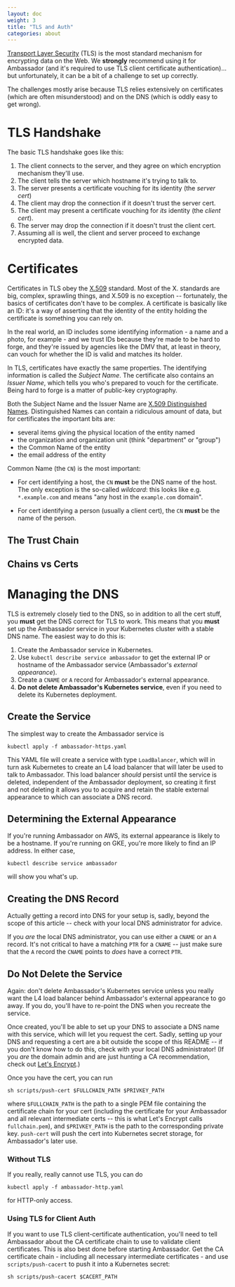 ```yaml
---
layout: doc
weight: 3
title: "TLS and Auth"
categories: about
---
```


[Transport Layer Security](https://en.wikipedia.org/wiki/Transport_Layer_Security) (TLS) is the most standard mechanism for encrypting data on the Web. We **strongly** recommend using it for Ambassador (and it's required to use TLS client certificate authentication)... but unfortunately, it can be a bit of a challenge to set up correctly.

The challenges mostly arise because TLS relies extensively on certificates (which are often misunderstood) and on the DNS (which is oddly easy to get wrong).

# TLS Handshake

The basic TLS handshake goes like this:

1. The client connects to the server, and they agree on which encryption mechanism they'll use.
2. The client tells the server which hostname it's trying to talk to.
3. The server presents a certificate vouching for its identity (the _server cert_)
4. The client may drop the connection if it doesn't trust the server cert.
5. The client may present a certificate vouching for _its_ identity (the _client cert_).
6. The server may drop the connection if it doesn't trust the client cert.
7. Assuming all is well, the client and server proceed to exchange encrypted data.

# Certificates

Certificates in TLS obey the [X.509](https://en.wikipedia.org/wiki/X.509) standard. Most of the X. standards are big, complex, sprawling things, and X.509 is no exception -- fortunately, the basics of certificates don't have to be complex. A certificate is basically like an ID: it's a way of asserting that the identity of the entity holding the certificate is something you can rely on.

In the real world, an ID includes some identifying information - a name and a photo, for example - and we trust IDs because they're made to be hard to forge, and they're issued by agencies like the DMV that, at least in theory, can vouch for whether the ID is valid and matches its holder. 

In TLS, certificates have exactly the same properties. The identifying information is called the _Subject Name_. The certificate also contains an _Issuer Name_, which tells you who's prepared to vouch for the certificate. Being hard to forge is a matter of public-key cryptography.

Both the Subject Name and the Issuer Name are [X.509 Distinguished Names](https://www.ibm.com/support/knowledgecenter/en/SSFKSJ_7.5.0/com.ibm.mq.sec.doc/q009860_.htm). Distinguished Names can contain a ridiculous amount of data, but for certificates the important bits are:

- several items giving the physical location of the entity named
- the organization and organization unit (think "department" or "group")
- the Common Name of the entity
- the email address of the entity

Common Name (the `CN`) is the most important:

- For cert identifying a host, the `CN` **must** be the DNS name of the host. The only exception is the so-called _wildcard_: this looks like e.g. `*.example.com` and means "any host in the `example.com` domain".

- For cert identifying a person (usually a client cert), the `CN` **must** be the name of the person.

## The Trust Chain

## Chains vs Certs

# Managing the DNS

TLS is extremely closely tied to the DNS, so in addition to all the cert stuff, you **must** get the DNS correct for TLS to work. This means that you **must** set up the Ambassador service in your Kubernetes cluster with a stable DNS name. The easiest way to do this is:

1. Create the Ambassador service in Kubernetes.
2. Use `kubectl describe service ambassador` to get the external IP or hostname of the Ambassador service (Ambassador's _external appearance_).
3. Create a `CNAME` or `A` record for Ambassador's external appearance.
4. **Do not delete Ambassador's Kubernetes service**, even if you need to delete its Kubernetes deployment.

## Create the Service

The simplest way to create the Ambassador service is

```
kubectl apply -f ambassador-https.yaml
```

This YAML file will create a service with type `LoadBalancer`, which will in turn ask Kubernetes to create an L4 load balancer that will later be used to talk to Ambassador. This load balancer _should_ persist until the service is deleted, independent of the Ambassador deployment, so creating it first and not deleting it allows you to acquire and retain the stable external appearance to which can associate a DNS record.

## Determining the External Appearance

If you're running Ambassador on AWS, its external appearance is likely to be a hostname. If you're running on GKE, you're more likely to find an IP address. In either case,

```
kubectl describe service ambassador
```

will show you what's up.

## Creating the DNS Record

Actually getting a record into DNS for your setup is, sadly, beyond the scope of this article -- check with your local DNS administrator for advice.

If you _are_ the local DNS administrator, you can use either a `CNAME` or an `A` record. It's not critical to have a matching `PTR` for a `CNAME` -- just make sure that the `A` record the `CNAME` points to _does_ have a correct `PTR`. 

## Do Not Delete the Service

Again: don't delete Ambassador's Kubernetes service unless you really want the L4 load balancer behind Ambassador's external appearance to go away. If you do, you'll have to re-point the DNS when you recreate the service.



Once created, you'll be able to set up your DNS to associate a DNS name with this service, which will let you request the cert. Sadly, setting up your DNS and requesting a cert are a bit outside the scope of this README -- if you don't know how to do this, check with your local DNS administrator! (If you _are_ the domain admin and are just hunting a CA recommendation, check out [Let's Encrypt](https://letsencrypt.org/).)

Once you have the cert, you can run

```
sh scripts/push-cert $FULLCHAIN_PATH $PRIVKEY_PATH
```

where `$FULLCHAIN_PATH` is the path to a single PEM file containing the certificate chain for your cert (including the certificate for your Ambassador and all relevant intermediate certs -- this is what Let's Encrypt calls `fullchain.pem`), and `$PRIVKEY_PATH` is the path to the corresponding private key. `push-cert` will push the cert into Kubernetes secret storage, for Ambassador's later use.

### Without TLS

If you really, really cannot use TLS, you can do

```
kubectl apply -f ambassador-http.yaml
```

for HTTP-only access.

### Using TLS for Client Auth

If you want to use TLS client-certificate authentication, you'll need to tell Ambassador about the CA certificate chain to use to validate client certificates. This is also best done before starting Ambassador. Get the CA certificate chain - including all necessary intermediate certificates - and use `scripts/push-cacert` to push it into a Kubernetes secret:

```
sh scripts/push-cacert $CACERT_PATH
```